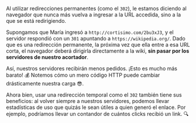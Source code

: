 Al utilizar redirecciones permanentes (como el `302`), le estamos diciendo al navegador que nunca más vuelva a ingresar a la URL accedida, sino a la que se está redirigiendo.   

Supongamos que María ingresó a `http://cortisimo.com/2bu3xJ3`, y el servidor respondió con un `301` apuntando a `https://wikipedia.org/`. Dado que es una redirección permanente, la próxima vez que ella entre a esa URL corta, el navegador deberá dirigirla directamente a la wiki, **sin pasar por los servidores de nuestro acortador**. 

Así, nuestros servidores recibirán menos pedidos. ¡Esto es mucho más barato! :moneybag: Notemos cómo un mero código HTTP puede cambiar drásticamente nuestra carga :sunglasses:.

Ahora bien, usar una redirección temporal como el `302` también tiene sus beneficios: al volver siempre a nuestros servidores, podemos llevar estadísticas de uso que quizás le sean útiles a quien generó el enlace. Por ejemplo, podríamos llevar un contandor de cuántos clicks recibió un link. :mag:

